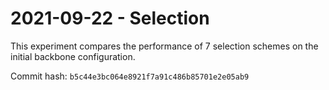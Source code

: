 # 2021-09-22 - Selection

This experiment compares the performance of 7 selection schemes on the initial backbone configuration.

Commit hash: `b5c44e3bc064e8921f7a91c486b85701e2e05ab9`